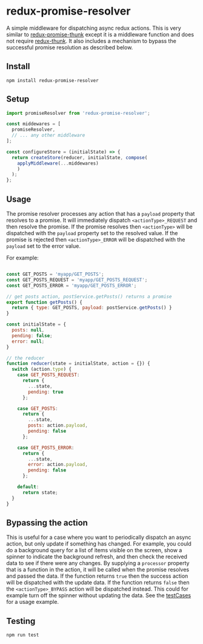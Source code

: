 # redux-promise-resolver
A simple middleware for dispatching async redux actions. This is very similar to [redux-promise-thunk](https://github.com/kpaxqin/redux-promise-thunk) except it is a middleware function and does not require [redux-thunk](https://www.npmjs.com/package/redux-thunk). It also includes a mechanism to bypass the successful promise resolution as described below.

## Install

```
npm install redux-promise-resolver
```
## Setup

```javascript
import promiseResolver from 'redux-promise-resolver';

const middewares = [  
  promiseResolver,
  // ... any other middleware
];

const configureStore = (initialState) => {
  return createStore(reducer, initialState, compose(
    applyMiddleware(...middewares)
    )
  );
};
```

## Usage
The promise resolver processes any action that has a ```payload``` property that resolves to a promise. It will immediately dispatch ```<actionType>_REQUEST``` and then resolve the promise. If the promise resolves then ```<actionType>``` will be dispatched with the ```payload``` property set to the resolved value. If the promise is rejected then ```<actionType>_ERROR``` will be dispatched with the ```payload``` set to the error value.

For example:
```javascript

const GET_POSTS = 'myapp/GET_POSTS';
const GET_POSTS_REQUEST = 'myapp/GET_POSTS_REQUEST';
const GET_POSTS_ERROR = 'myapp/GET_POSTS_ERROR';

// get posts action, postService.getPosts() returns a promise
export function getPosts() {
  return { type: GET_POSTS, payload: postService.getPosts() }
}

const initialState = {
  posts: null,
  pending: false;
  error: null;
}

// the reducer
function reducer(state = initialState, action = {}) {
  switch (action.type) {
    case GET_POSTS_REQUEST:
      return {
        ...state,
        pending: true
      };

    case GET_POSTS:
      return {
        ...state,
        posts: action.payload,
        pending: false
      };

    case GET_POSTS_ERROR:
      return {
        ...state,
        error: action.payload,
        pending: false
      };

    default:
      return state;
  }
}

```

## Bypassing the action
This is useful for a case where you want to periodically dispatch an async action, but only update if something has changed. For example, you could do a background query for a list of items visible on the screen, show a spinner to indicate the background refresh, and then check the received data to see if there were any changes. By supplying a ```processor``` property that is a function in the action, it will be called when the promise resolves and passed the data. If the function returns ```true``` then the success action will be dispatched with the update data. If the function returns ```false``` then the ```<actionType>_BYPASS``` action will be dispatched instead. This could for example turn off the spinner without updating the data. See the [testCases](https://github.com/raythree/redux-promise-resolver/blob/master/test/testCases.js) for a usage example.

## Testing
```
npm run test
```
